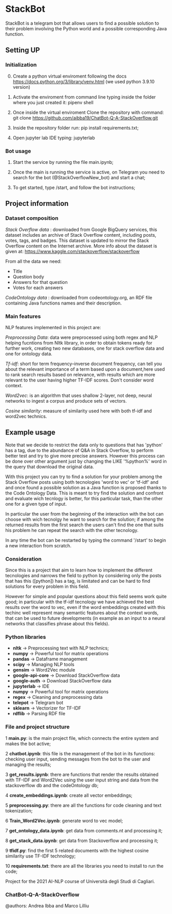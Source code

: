 # StackBot

StackBot is a telegram bot that allows users to find a possible solution to their problem involving the Python world and a possible corresponding Java function. 

## Setting UP 


### Initialization

0. Create a python virtual enviroment following the docs https://docs.python.org/3/library/venv.html (we used python 3.9.10 version)

1. Activate the enviroment from command line typing inside the folder where you just created it: pipenv shell

2. Once inside the virtual enviroment Clone the repository with command: git clone https://github.com/aibba19/ChatBot-Q-A-StackOverflow.git

3. Inside the repository folder run: pip install requirements.txt;

4. Open jupyter lab IDE typing: jupyterlab

### Bot usage 

1. Start the service by running the file main.ipynb;

2. Once the main is running the service is active, on Telegram you need to search for the bot (@StackOverflowNew_bot) and start a chat;

3. To get started, type /start, and follow the bot instructions;


## Project information

### Dataset composition

*Stack Overflow data* : downloaded from Google BigQuery services, this dataset includes an archive of Stack Overflow content, including posts, votes, tags, and badges. This dataset is updated to mirror the Stack Overflow content on the Internet archive. More info about the dataset is given at: https://www.kaggle.com/stackoverflow/stackoverflow

From all the data we need:

* Title
* Question body
* Answers for that question
* Votes for each answers


*CodeOntology data* : downloaded from codeontology.org, an RDF file containing Java functions names and their description.

### Main  features
NLP features implemented in this project are:

*Preprocessing Data*: data were preprocessed using both regex and NLP helping fucntions from Nltk library, in order to obtain tokens ready for further work, creating two new databases, one for stack overflow data and one for ontology data.

*Tf-idf*: short for term frequency–inverse document frequency, can tell you about the relevant importance of a term based upon a document,here used to rank search results based on relevance, with results which are more relevant to the user having higher TF-IDF scores. Don't consider word context.

*Word2vec*: is an algorithm that uses shallow 2-layer, not deep, neural networks to ingest a corpus and produce sets of vectors.

*Cosine similarity*: measure of similarity used here with both tf-idf and word2vec technics.

## Example usage 

Note that we decide to restrict the data only to questions that has 'python' has a tag, due to the abundance of Q&A in Stack Overflow, to perform better test and try to give more precise answers. However this process can be done over other argument just by changing the LIKE '%python%' word in the query that download the original data.

With this project you can try to find a solution for your problem among the Stack Overflow posts using both tecnologies 'word to vec' or 'tf-idf' and and once found a possible solution as a Java function is proposed thanks to the Code Ontology Data. This is meant to try find the solution and confront and evaluate wich tecnlogy is better, for this particular task, than the other one for a given type of input.

In particular the user from the beginning of the interaction with the bot can choose with wich tecnolgy he want to search for the solution; if among the returned results from the first search the users can't find the one that suits his problem he can repeat the search with the other tecnology.

In any time the bot can be restarted by typing the command '/start' to begin a new interaction from scratch.

### Consideration 
Since this is a project that aim to learn how to implement the different tecnologies and narrows the field to python by considering only the posts that has this ([python]) has a tag, is limitated and can be hard to find solutions for every problem in this field.

However for simple and popular questions about this field seems work quite good; in particular with the tf-idf tecnology we have achieved the best results over the word to vec, even if the word embeddings created with this techinc well represent many semantic features about the context words, that can be used to future developments (in example as an input to a neural networks that classifies phrase about this fields).


### Python libraries

- **nltk** &#x2192; Preprocessing text with NLP technics;
- **numpy** &#x2192; Powerful tool for matrix operations
- **pandas** &#x2192; Dataframe management
- **scipy** &#x2192; Managing NLP tools
- **gensim** &#x2192; Word2Vec module
- **google-api-core** &#x2192; Download StackOverflow data
- **google-auth** &#x2192; Download StackOverflow data
- **jupyterlab** &#x2192; IDE 
- **numpy** &#x2192; Powerful tool for matrix operations
- **regex** &#x2192; Cleaning and preprocessing data
- **telepot** &#x2192; Telegram bot
- **sklearn** &#x2192; Vectorizer for TF-IDF 
- **rdflib** &#x2192; Parsing RDF file

### File and project structure

1 **main.py**: is the main project file, which connects the entire system and makes the bot active;

2 **chatbot.ipynb**: this file is the management of the bot in its functions: checking user input, sending messages from the bot to the user and managing the results;

3 **get_results.ipynb**: there are functions that render the results obtained with TF-IDF and Word2Vec using the user input string and data from the stackoverflow db and the codeOntology db;

4 **create_embeddings.ipynb**: create all vector embeddings;

5 **preprocessing.py**: there are all the functions for code cleaning and text tokenization;

6 **Train_Word2Vec.ipynb**: generate word to vec model;

7 **get_ontology_data.ipynb**: get data from comments.nt and processing it;

8 **get_stack_data.ipynb**: get data from Stackoverflow and processing it;

9 **tfidf.py**: find the first 5 related documents with the highest cosine similarity use TF-IDF technology;

10 **requirements.txt**: there are all the libraries you need to install to run the code;



Project for the 2021 AI-NLP course of Università degli Studi di Cagliari.

### ChatBot-Q-A-StackOverflow
@authors: Andrea Ibba and Marco Lilliu
